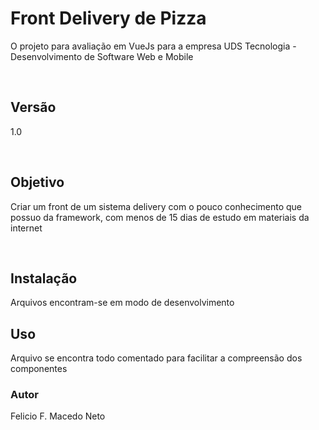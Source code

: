 <h1>Front Delivery de Pizza</h1>
<p>O projeto para avaliação em VueJs para a empresa UDS Tecnologia - Desenvolvimento de Software Web e Mobile</p>
<br>
<h2>Versão</h2>
<p>1.0<p>
<br>
<h2>Objetivo</h2>
<p>Criar um front de um sistema delivery com o pouco conhecimento que possuo da framework, com menos de 15 dias de estudo em materiais da internet</p>
<br>
<h2>Instalação</h2>
<p>Arquivos encontram-se em modo de desenvolvimento</p.
<br>
<h2>Uso</h2>
<p>Arquivo se encontra todo comentado para facilitar a compreensão dos componentes</p>
<h3>Autor</h3>
<p>Felicio F. Macedo Neto</p>




